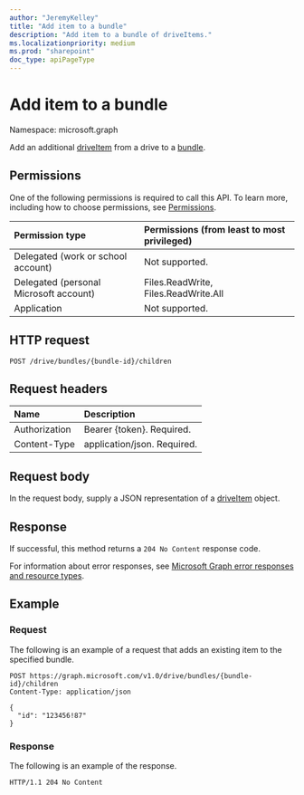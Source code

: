 ```yaml
---
author: "JeremyKelley"
title: "Add item to a bundle"
description: "Add item to a bundle of driveItems."
ms.localizationpriority: medium
ms.prod: "sharepoint"
doc_type: apiPageType
---
```


# Add item to a bundle

Namespace: microsoft.graph

Add an additional [driveItem][] from a drive to a [bundle][].

[bundle]: ../resources/bundle.md
[driveItem]: ../resources/driveItem.md

## Permissions

One of the following permissions is required to call this API. To learn more, including how to choose permissions, see [Permissions](/graph/permissions-reference).

|Permission type      | Permissions (from least to most privileged)              |
|:--------------------|:---------------------------------------------------------|
|Delegated (work or school account) | Not supported.                             |
|Delegated (personal Microsoft account) | Files.ReadWrite, Files.ReadWrite.All   |
|Application          | Not supported.                                           |

## HTTP request

```http
POST /drive/bundles/{bundle-id}/children
```

## Request headers

| Name          | Description  |
|:------------- |:------------ |
| Authorization | Bearer {token}. Required. |
| Content-Type  | application/json. Required.|

## Request body

In the request body, supply a JSON representation of a [driveItem][] object.

## Response

If successful, this method returns a `204 No Content` response code.

For information about error responses, see [Microsoft Graph error responses and resource types][error-response].

## Example

### Request

The following is an example of a request that adds an existing item to the specified bundle.


<!-- {"blockType": "request", "name": "add-to-bundle", "isCollection": true, "@odata.type": "microsoft.graph.driveItem", "tags": "onedrive.only" } -->

```http
POST https://graph.microsoft.com/v1.0/drive/bundles/{bundle-id}/children
Content-Type: application/json

{
  "id": "123456!87"
}
```
### Response


The following is an example of the response.

<!-- { "blockType": "response" } -->

```http
HTTP/1.1 204 No Content
```

[error-response]: /graph/errors

<!-- {
  "type": "#page.annotation",
  "description": "Add items to an existing bundle.",
  "keywords": "",
  "section": "documentation"
} -->


